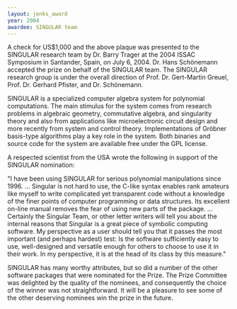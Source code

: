 ```yaml
---
layout: jenks_award
year: 2004
awardee: SINGULAR team
---
```

A check for US$1,000 and the above plaque was presented to the SINGULAR research team by Dr. Barry Trager at the 2004 ISSAC Symposium in Santander, Spain, on July 6, 2004. Dr. Hans Schönemann accepted the prize on behalf of the SINGULAR team. The SINGULAR research group is under the overall direction of Prof. Dr. Gert-Martin Greuel, Prof. Dr. Gerhard Pfister, and Dr. Schönemann. 

SINGULAR is a specialized computer algebra system for polynomial computations. The main stimulus for the system comes from research problems in algebraic geometry, commutative algebra, and singularity theory and also from applications like microelectronic circuit design and more recently from system and control theory. Implementations of Gröbner basis-type algorithms play a key role in the system. Both binaries and source code for the system are available free under the GPL license. 

A respected scientist from the USA wrote the following in support of the SINGULAR nomination: 

"I have been using SINGULAR for serious polynomial manipulations since 1996. ...
Singular is not hard to use, the C-like syntax enables rank amateurs like myself to write complicated yet transparent code without a knowledge of the finer points of computer programming or data structures. Its excellent on-line manual removes the fear of using new parts of the package.
...
Certainly the Singular Team, or other letter writers will tell you about the internal reasons that Singular is a great piece of symbolic computing software. My perspective as a user should tell you that it passes the most important (and perhaps hardest) test: Is the software sufficiently easy to use, well-designed and versatile enough for others to choose to use it in their work. In my perspective, it is at the head of its class by this measure." 

SINGULAR has many worthy attributes, but so did a number of the other software packages that were nominated for the Prize. The Prize Committee was delighted by the quality of the nominees, and consequently the choice of the winner was not straightforward. It will be a pleasure to see some of the other deserving nominees win the prize in the future. 